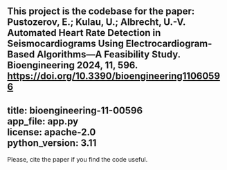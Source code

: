 This project is the codebase for the paper:<br>
Pustozerov, E.; Kulau, U.; Albrecht, U.-V. Automated Heart Rate Detection in Seismocardiograms Using Electrocardiogram-Based Algorithms—A Feasibility Study. Bioengineering 2024, 11, 596.<br>
https://doi.org/10.3390/bioengineering11060596
---
title: bioengineering-11-00596<br>
app_file: app.py<br>
license: apache-2.0<br>
python_version: 3.11<br>
---
Please, cite the paper if you find the code useful.
